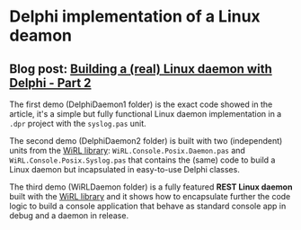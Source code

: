 # Delphi implementation of a Linux deamon
## Blog post: [Building a (real) Linux daemon with Delphi - Part 2](http://blog.paolorossi.net/building-a-real-linux-daemon-with-delphi-part-2)

The first demo (DelphiDaemon1 folder) is the exact code showed in the article, it's a simple but fully functional Linux daemon implementation in a `.dpr` project with the `syslog.pas` unit.

The second demo (DelphiDaemon2 folder) is built with two (independent) units from the [WiRL library](https://github.com/delphi-blocks/WiRL):
`WiRL.Console.Posix.Daemon.pas` and `WiRL.Console.Posix.Syslog.pas` that contains the (same) code to build a Linux daemon but incapsulated in easy-to-use Delphi classes.

The third demo (WiRLDaemon folder) is a fully featured **REST Linux daemon** built with the [WiRL library](https://github.com/delphi-blocks/WiRL) and it shows how to encapsulate further the code logic to build a console application that behave as standard console app in debug and a daemon in release.
